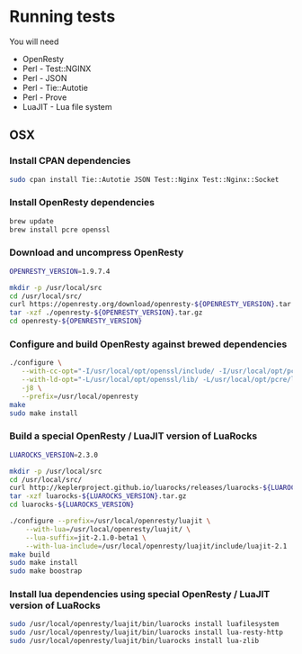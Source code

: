 # Running tests

You will need
- OpenResty
- Perl - Test::NGINX
- Perl - JSON
- Perl - Tie::Autotie
- Perl - Prove
- LuaJIT - Lua file system

## OSX
### Install CPAN dependencies
```bash
sudo cpan install Tie::Autotie JSON Test::Nginx Test::Nginx::Socket
```

### Install OpenResty dependencies
```bash
brew update
brew install pcre openssl
```

### Download and uncompress OpenResty
```bash
OPENRESTY_VERSION=1.9.7.4

mkdir -p /usr/local/src
cd /usr/local/src/
curl https://openresty.org/download/openresty-${OPENRESTY_VERSION}.tar.gz > openresty-${OPENRESTY_VERSION}.tar.gz
tar -xzf ./openresty-${OPENRESTY_VERSION}.tar.gz
cd openresty-${OPENRESTY_VERSION}
```

### Configure and build OpenResty against brewed dependencies
```bash
./configure \
   --with-cc-opt="-I/usr/local/opt/openssl/include/ -I/usr/local/opt/pcre/include/" \
   --with-ld-opt="-L/usr/local/opt/openssl/lib/ -L/usr/local/opt/pcre/lib/" \
   -j8 \
   --prefix=/usr/local/openresty
make
sudo make install
```

### Build a special OpenResty / LuaJIT version of LuaRocks
```bash
LUAROCKS_VERSION=2.3.0

mkdir -p /usr/local/src
cd /usr/local/src/
curl http://keplerproject.github.io/luarocks/releases/luarocks-${LUAROCKS_VERSION}.tar.gz > luarocks-${LUAROCKS_VERSION}.tar.gz
tar -xzf luarocks-${LUAROCKS_VERSION}.tar.gz
cd luarocks-${LUAROCKS_VERSION}

./configure --prefix=/usr/local/openresty/luajit \
    --with-lua=/usr/local/openresty/luajit/ \
    --lua-suffix=jit-2.1.0-beta1 \
    --with-lua-include=/usr/local/openresty/luajit/include/luajit-2.1
make build
sudo make install
sudo make boostrap
```

### Install lua dependencies using special OpenResty / LuaJIT version of LuaRocks
```bash
sudo /usr/local/openresty/luajit/bin/luarocks install luafilesystem
sudo /usr/local/openresty/luajit/bin/luarocks install lua-resty-http
sudo /usr/local/openresty/luajit/bin/luarocks install lua-zlib
```
